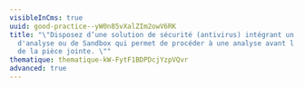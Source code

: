 ```yaml
---
visibleInCms: true
uuid: good-practice--yW0n85vXalZIm2owV6RK
title: "\"Disposez d’une solution de sécurité (antivirus) intégrant un système
  d'analyse ou de Sandbox qui permet de procéder à une analyse avant l’ouverture
  de la pièce jointe. \""
thematique: thematique-kW-FytF1BDPDcjYzpVQvr
advanced: true
---
```

